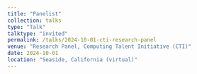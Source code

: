 ```yaml
---
title: "Panelist"
collection: talks
type: "Talk"
talktype: "invited"
permalink: /talks/2024-10-01-cti-research-panel
venue: "Research Panel, Computing Talent Initiative (CTI)"
date: 2024-10-01
location: "Seaside, California (virtual)"
---
```

